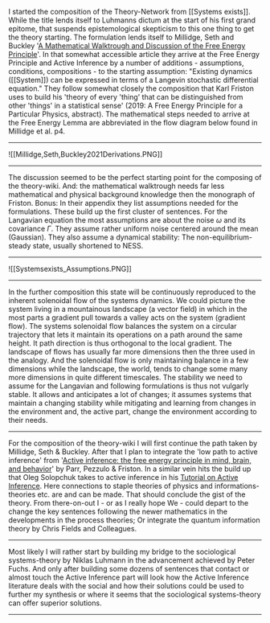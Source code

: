 I started the composition of the Theory-Network from [[Systems exists]]. While the title lends itself to Luhmanns dictum at the start of his first grand epitome, that suspends epistemological skepticism to this one thing to get the theory starting. The formulation lends itself to Millidge, Seth and Buckley '[A Mathematical Walktrough and Discussion of the Free Energy Principle](https://arxiv.org/abs/2108.13343)'. In that somewhat accessible article they arrive at the Free Energy Principle and Active Inference by a number of additions - assumptions, conditions, compositions - to the starting assumption: "Existing dynamics ([[System]]) can be expressed in terms of a Langevin stochastic differential equation." They follow somewhat closely the composition that Karl Friston uses to build his 'theory of every 'thing' that can be distinguished from other 'things' in a statistical sense' (2019: A Free Energy Principle for a Particular Physics, abstract). The mathematical steps needed to arrive at the Free Energy Lemma are abbreviated in the flow diagram below found in Millidge et al. p4. 
***
![[Millidge,Seth,Buckley2021Derivations.PNG]]
***
The discussion seemed to be the perfect starting point for the composing of the theory-wiki. And: the mathematical walktrough needs far less mathematical and physical background knowledge then the monograph of Friston. Bonus: In their appendix they list assumptions needed for the formulations. These build up the first cluster of sentences. For the Langavian equation the most assumptions are about the noise $\omega$ and its covariance $\Gamma$. They assume rather uniform noise centered around the mean (Gaussian). They also assume a dynamical stability: The non-equilibrium-steady state, usually shortened to NESS. 
***
![[Systemsexists_Assumptions.PNG]]
***
In the further composition this state will be continuously reproduced to the inherent solenoidal flow of the systems dynamics. We could picture the system living in a mountainous landscape (a vector field) in which in the most parts a gradient pull towards a valley acts on the system (gradient flow). The systems solenoidal flow balances the system on a circular trajectory that lets it maintain its operations on a path around the same height. It path direction is thus orthogonal to the local gradient. The landscape of flows has usually far more dimensions then the three used in the analogy. And the solenoidal flow is only maintaining balance in a few dimensions while the landscape, the world, tends to change some many more dimensions in quite different timescales. The stability we need to assume for the Langavian and following formulations is thus not vulgarly stable. It allows and anticipates a lot of changes; it assumes systems that maintain a changing stability while mitigating and learning from changes in the environment and, the active part, change the environment according to their needs.
***
For the composition of the theory-wiki I will first continue the path taken by Millidge, Seth & Buckley. After that I plan to integrate the 'low path to active inference' from '[Active inference: the free energy principle in mind, brain, and behavior](https://direct.mit.edu/books/oa-monograph/5299/Active-InferenceThe-Free-Energy-Principle-in-Mind)' by Parr, Pezzulo & Friston. In a similar vein hits the build up that Oleg Solopchuk takes to active inference in his [Tutorial on Active Inference](https://medium.com/@solopchuk/tutorial-on-active-inference-30edcf50f5dc). Here connections to staple theories of physics and informations-theories etc. are and can be made. That should conclude the gist of the theory. From there-on-out I - or as I really hope We - could depart to the change the key sentences following the newer mathematics in the developments in the process theories; Or integrate the quantum information theory by Chris Fields and Colleagues. 
***
Most likely I will rather start by building my bridge to the sociological systems-theory by Niklas Luhmann in the advancement achieved by Peter Fuchs. And only after building some dozens of sentences that contact or almost touch the Active Inference part will look how the Active Inference literature deals with the social and how their solutions could be used to further my synthesis or where it seems that the sociological systems-theory can offer superior solutions. 
***
